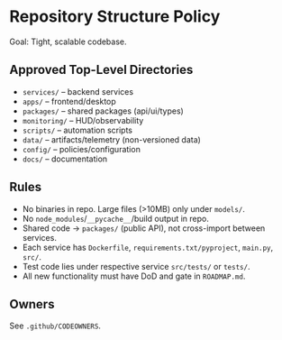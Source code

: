 # Repository Structure Policy

Goal: Tight, scalable codebase.

## Approved Top-Level Directories

- `services/` – backend services
- `apps/` – frontend/desktop
- `packages/` – shared packages (api/ui/types)
- `monitoring/` – HUD/observability
- `scripts/` – automation scripts
- `data/` – artifacts/telemetry (non-versioned data)
- `config/` – policies/configuration
- `docs/` – documentation

## Rules

- No binaries in repo. Large files (>10MB) only under `models/`.
- No `node_modules`/`__pycache__`/build output in repo.
- Shared code → `packages/` (public API), not cross-import between services.
- Each service has `Dockerfile`, `requirements.txt/pyproject`, `main.py`, `src/`.
- Test code lies under respective service `src/tests/` or `tests/`.
- All new functionality must have DoD and gate in `ROADMAP.md`.

## Owners

See `.github/CODEOWNERS`.
